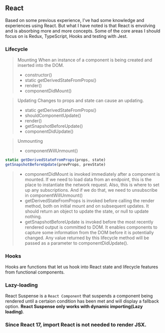 ## **React**

Based on some previous experience, I've had some knowledge and experiences using React. But what I have noted is that React is envolving and is absorbing more and more concepts. Some of the core areas I should focus on is Redux, TypeScript, Hooks and testing with Jest.

### **Lifecycle**
> Mounting
    When an instance of a component is being created and inserted into the DOM.
> - constructor()
> - static getDerivedStateFromProps()
> - render()
> - componentDidMount()

> Updating 
    Changes to props and state can cause an updating.
> - static getDerivedStateFromProps()
> - shouldComponentUpdate()
> - render()
> - getSnapshotBeforeUpdate()
> - componentDidUpdate()

> Unmounting
> - componentWillUnmount()

```JavaScript
static getDerivedStateFromProps(props, state)
getSnapshotBeforeUpdate(prevProps, prevState)
```
> - componentDidMount is invoked immediately after a component is mounted. If we need to load data from an endpoint, this is the place to instantiate the network request. Also, this is where to set up any subscriptions. And if we do that, we need to unsubscribe in componentWillUnmount()
> - getDerivedStateFromProps is invoked before calling the render method, both on initial mount and on subsequent updates. It should return an object to update the state, or null to update nothing.
> - getSnapshotBeforeUpdate is invoked before the most recently rendered output is committed to DOM. It enables components to capture some information from the DOM before it is potentially changed. Any value returned by this lifecycle method will be passed as a parameter to componentDidUpdate().

### **Hooks**
Hooks are functions that let us hook into React state and lifecycle features from functional components.

### **Lazy-loading**
React Suspense is a `React Component` that suspends a component being rendered until a certaion condition has been met and will display a fallback option. **React Suspense only works with dynamic importing(Lazy loading)**.

### Since React 17, **import React is not needed to render JSX.**
